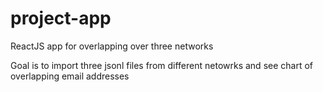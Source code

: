# project-app
ReactJS app for overlapping over three networks

Goal is to import three jsonl files from different netowrks and see chart of overlapping email addresses
